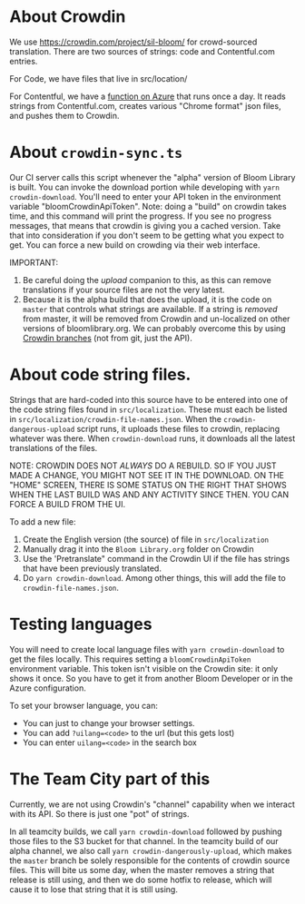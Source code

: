 # About Crowdin

We use https://crowdin.com/project/sil-bloom/ for crowd-sourced translation. There are two sources of strings: code and Contentful.com entries.

For Code, we have files that live in src/location/

For Contentful, we have a [function on Azure](https://github.com/BloomBooks/bloom-azure-functions/tree/master/contentfulToCrowdin) that runs once a day. It reads strings from Contentful.com, creates various "Chrome format" json files, and pushes them to Crowdin.

# About `crowdin-sync.ts`

Our CI server calls this script whenever the "alpha" version of Bloom Library is built. You can invoke the download portion while developing with `yarn crowdin-download`. You'll need to enter your API token in the environment variable "bloomCrowdinApiToken". Note: doing a "build" on crowdin takes time, and this command will print the progress. If you see no progress messages, that means that crowdin is giving you a cached version. Take that into consideration if you don't seem to be getting what you expect to get. You can force a new build on crowding via their web interface.

IMPORTANT:

1.  Be careful doing the _upload_ companion to this, as this can remove translations if your source files are not the very latest.
2.  Because it is the alpha build that does the upload, it is the code on `master` that controls what strings are available. If a string is _removed_ from master, it will be removed from Crowdin and un-localized on other versions of bloomlibrary.org. We can probably overcome this by using [Crowdin branches](https://support.crowdin.com/versions-management/) (not from git, just the API).

# About code string files.

Strings that are hard-coded into this source have to be entered into one of the code string files found in `src/localization`. These must each be listed in `src/localization/crowdin-file-names.json`. When the `crowdin-dangerous-upload` script runs, it uploads these files to crowdin, replacing whatever was there. When `crowdin-download` runs, it downloads all the latest translations of the files.

NOTE: CROWDIN DOES NOT _ALWAYS_ DO A REBUILD. SO IF YOU JUST MADE A CHANGE, YOU MIGHT NOT SEE IT IN THE DOWNLOAD. ON THE "HOME" SCREEN, THERE IS SOME STATUS ON THE RIGHT THAT SHOWS WHEN THE LAST BUILD WAS AND ANY ACTIVITY SINCE THEN. YOU CAN FORCE A BUILD FROM THE UI.

To add a new file:

1. Create the English version (the source) of file in `src/localization`
2. Manually drag it into the `Bloom Library.org` folder on Crowdin
3. Use the 'Pretranslate" command in the Crowdin UI if the file has strings that have been previously translated.
4. Do `yarn crowdin-download`. Among other things, this will add the file to `crowdin-file-names.json`.

# Testing languages

You will need to create local language files with `yarn crowdin-download` to get the files locally. This requires setting a `bloomCrowdinApiToken` environment variable. This token isn't visible on the Crowdin site: it only shows it once. So you have to get it from another Bloom Developer or in the Azure configuration.

To set your browser language, you can:

-   You can just to change your browser settings.
-   You can add `?uilang=<code>` to the url (but this gets lost)
-   You can enter `uilang=<code>` in the search box

# The Team City part of this

Currently, we are not using Crowdin's "channel" capability when we interact with its API. So there is just one "pot" of strings.

In all teamcity builds, we call `yarn crowdin-download` followed by pushing those files to the S3 bucket for that channel.
In the teamcity build of our alpha channel, we also call `yarn crowdin-dangerously-upload`, which makes the `master` branch be solely responsible for the contents of crowdin source files. This will bite us some day, when the master removes a string that release is still using, and then we do some hotfix to release, which will cause it to lose that string that it is still using.

